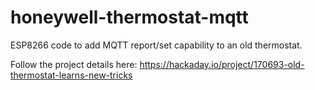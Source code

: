 # honeywell-thermostat-mqtt

ESP8266 code to add MQTT report/set capability to an old thermostat.

Follow the project details here:
https://hackaday.io/project/170693-old-thermostat-learns-new-tricks
